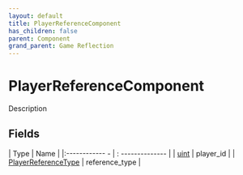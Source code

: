 ```yaml
---
layout: default
title: PlayerReferenceComponent
has_children: false
parent: Component
grand_parent: Game Reflection
---
```

# PlayerReferenceComponent
Description 

## Fields
| Type | Name |
|:------------ - | : -------------- |
| [uint](game-reflection/components/uint.md) | player_id |
| [PlayerReferenceType](game-reflection/classes/player_reference_type.md) | reference_type |
